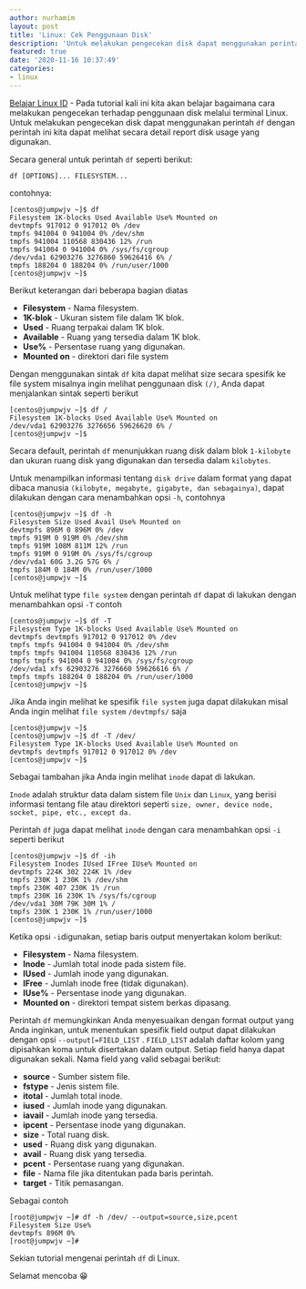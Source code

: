 ```yaml
---
author: nurhamim
layout: post
title: 'Linux: Cek Penggunaan Disk'
description: 'Untuk melakukan pengecekan disk dapat menggunakan perintah `df` dengan perintah ini kita dapat melihat secara detail report disk usage yang digunakan'
featured: true
date: '2020-11-16 10:37:49'
categories:
- linux
---
```


[Belajar Linux ID](/) - Pada tutorial kali ini kita akan belajar bagaimana cara melakukan pengecekan terhadap penggunaan disk melalui terminal Linux. Untuk melakukan pengecekan disk dapat menggunakan perintah `df` dengan perintah ini kita dapat melihat secara detail report disk usage yang digunakan.

Secara general untuk perintah `df` seperti berikut:

<!--kg-card-begin: html--><script async src="https://pagead2.googlesyndication.com/pagead/js/adsbygoogle.js"></script><ins class="adsbygoogle" style="display:block; text-align:center;" data-ad-layout="in-article" data-ad-format="fluid" data-ad-client="ca-pub-1515372853161377" data-ad-slot="4684565489"></ins><script>
     (adsbygoogle = window.adsbygoogle || []).push({});
</script><!--kg-card-end: html--><!--kg-card-begin: markdown-->

    df [OPTIONS]... FILESYSTEM...

<!--kg-card-end: markdown-->

contohnya:

<!--kg-card-begin: markdown-->

    [centos@jumpwjv ~]$ df
    Filesystem 1K-blocks Used Available Use% Mounted on
    devtmpfs 917012 0 917012 0% /dev
    tmpfs 941004 0 941004 0% /dev/shm
    tmpfs 941004 110568 830436 12% /run
    tmpfs 941004 0 941004 0% /sys/fs/cgroup
    /dev/vda1 62903276 3276860 59626416 6% /
    tmpfs 188204 0 188204 0% /run/user/1000
    [centos@jumpwjv ~]$

<!--kg-card-end: markdown-->

Berikut keterangan dari beberapa bagian diatas

- **Filesystem** - Nama filesystem.
- **1K-blok** - Ukuran sistem file dalam 1K blok.
- **Used** - Ruang terpakai dalam 1K blok.
- **Available** - Ruang yang tersedia dalam 1K blok.
- **Use%** - Persentase ruang yang digunakan.
- **Mounted on** - direktori dari file system

Dengan menggunakan sintak `df` kita dapat melihat size secara spesifik ke file system misalnya ingin melihat penggunaan disk `(/)`, Anda dapat menjalankan sintak seperti berikut

<!--kg-card-begin: markdown-->

    [centos@jumpwjv ~]$ df /
    Filesystem 1K-blocks Used Available Use% Mounted on
    /dev/vda1 62903276 3276656 59626620 6% /
    [centos@jumpwjv ~]$

<!--kg-card-end: markdown-->

Secara default, perintah `df` menunjukkan ruang disk dalam blok `1-kilobyte` dan ukuran ruang disk yang digunakan dan tersedia dalam `kilobytes`.

<!--kg-card-begin: html--><script async src="https://pagead2.googlesyndication.com/pagead/js/adsbygoogle.js"></script><ins class="adsbygoogle" style="display:block; text-align:center;" data-ad-layout="in-article" data-ad-format="fluid" data-ad-client="ca-pub-1515372853161377" data-ad-slot="4684565489"></ins><script>
     (adsbygoogle = window.adsbygoogle || []).push({});
</script><!--kg-card-end: html-->

Untuk menampilkan informasi tentang `disk drive` dalam format yang dapat dibaca manusia `(kilobyte, megabyte, gigabyte, dan sebagainya)`, dapat dilakukan dengan cara menambahkan opsi `-h`, contohnya

<!--kg-card-begin: markdown-->

    [centos@jumpwjv ~]$ df -h
    Filesystem Size Used Avail Use% Mounted on
    devtmpfs 896M 0 896M 0% /dev
    tmpfs 919M 0 919M 0% /dev/shm
    tmpfs 919M 108M 811M 12% /run
    tmpfs 919M 0 919M 0% /sys/fs/cgroup
    /dev/vda1 60G 3.2G 57G 6% /
    tmpfs 184M 0 184M 0% /run/user/1000
    [centos@jumpwjv ~]$

<!--kg-card-end: markdown-->

Untuk melihat type `file system` dengan perintah `df` dapat di lakukan dengan menambahkan opsi `-T` contoh

<!--kg-card-begin: markdown-->

    [centos@jumpwjv ~]$ df -T
    Filesystem Type 1K-blocks Used Available Use% Mounted on
    devtmpfs devtmpfs 917012 0 917012 0% /dev
    tmpfs tmpfs 941004 0 941004 0% /dev/shm
    tmpfs tmpfs 941004 110568 830436 12% /run
    tmpfs tmpfs 941004 0 941004 0% /sys/fs/cgroup
    /dev/vda1 xfs 62903276 3276660 59626616 6% /
    tmpfs tmpfs 188204 0 188204 0% /run/user/1000
    [centos@jumpwjv ~]$

<!--kg-card-end: markdown-->

Jika Anda ingin melihat ke spesifik `file system` juga dapat dilakukan misal Anda ingin melihat `file system` `/devtmpfs/` saja

<!--kg-card-begin: markdown-->

    [centos@jumpwjv ~]$
    [centos@jumpwjv ~]$ df -T /dev/
    Filesystem Type 1K-blocks Used Available Use% Mounted on
    devtmpfs devtmpfs 917012 0 917012 0% /dev
    [centos@jumpwjv ~]$

<!--kg-card-end: markdown-->

Sebagai tambahan jika Anda ingin melihat `inode` dapat di lakukan.

`Inode` adalah struktur data dalam sistem file `Unix` dan `Linux`, yang berisi informasi tentang file atau direktori seperti `size, owner, device node, socket, pipe, etc., except da.`

<!--kg-card-begin: html--><script async src="https://pagead2.googlesyndication.com/pagead/js/adsbygoogle.js"></script><ins class="adsbygoogle" style="display:block; text-align:center;" data-ad-layout="in-article" data-ad-format="fluid" data-ad-client="ca-pub-1515372853161377" data-ad-slot="4684565489"></ins><script>
     (adsbygoogle = window.adsbygoogle || []).push({});
</script><!--kg-card-end: html-->

Perintah `df` juga dapat melihat `inode` dengan cara menambahkan opsi `-i` seperti berikut

<!--kg-card-begin: markdown-->

    [centos@jumpwjv ~]$ df -ih
    Filesystem Inodes IUsed IFree IUse% Mounted on
    devtmpfs 224K 302 224K 1% /dev
    tmpfs 230K 1 230K 1% /dev/shm
    tmpfs 230K 407 230K 1% /run
    tmpfs 230K 16 230K 1% /sys/fs/cgroup
    /dev/vda1 30M 79K 30M 1% /
    tmpfs 230K 1 230K 1% /run/user/1000
    [centos@jumpwjv ~]$

<!--kg-card-end: markdown-->

Ketika opsi `-i`digunakan, setiap baris output menyertakan kolom berikut:

- **Filesystem** - Nama filesystem.
- **Inode** - Jumlah total inode pada sistem file.
- **IUsed** - Jumlah inode yang digunakan.
- **IFree** - Jumlah inode free (tidak digunakan).
- **IUse%** - Persentase inode yang digunakan.
- **Mounted on** - direktori tempat sistem berkas dipasang.

Perintah `df` memungkinkan Anda menyesuaikan dengan format output yang Anda inginkan, untuk menentukan spesifik field output dapat dilakukan dengan opsi `--output[=FIELD_LIST` . `FIELD_LIST` adalah daftar kolom yang dipisahkan koma untuk disertakan dalam output. Setiap field hanya dapat digunakan sekali. Nama field yang valid sebagai berikut:

- **source** - Sumber sistem file.
- **fstype** - Jenis sistem file.
- **itotal** - Jumlah total inode.
- **iused** - Jumlah inode yang digunakan.
- **iavail** - Jumlah inode yang tersedia.
- **ipcent** - Persentase inode yang digunakan.
- **size** - Total ruang disk.
- **used** - Ruang disk yang digunakan.
- **avail** - Ruang disk yang tersedia.
- **pcent** - Persentase ruang yang digunakan.
- **file** - Nama file jika ditentukan pada baris perintah.
- **target** - Titik pemasangan.
<!--kg-card-begin: html--><script async src="https://pagead2.googlesyndication.com/pagead/js/adsbygoogle.js"></script><ins class="adsbygoogle" style="display:block; text-align:center;" data-ad-layout="in-article" data-ad-format="fluid" data-ad-client="ca-pub-1515372853161377" data-ad-slot="4684565489"></ins><script>
     (adsbygoogle = window.adsbygoogle || []).push({});
</script><!--kg-card-end: html-->

Sebagai contoh

<!--kg-card-begin: markdown-->

    [root@jumpwjv ~]# df -h /dev/ --output=source,size,pcent
    Filesystem Size Use%
    devtmpfs 896M 0%
    [root@jumpwjv ~]#

<!--kg-card-end: markdown-->

Sekian tutorial mengenai perintah `df` di Linux.

Selamat mencoba 😁

